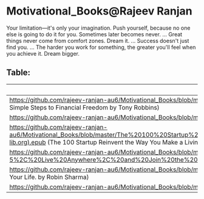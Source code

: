 # Motivational_Books@Rajeev Ranjan

Your limitation—it's only your imagination.
Push yourself, because no one else is going to do it for you.
Sometimes later becomes never. ...
Great things never come from comfort zones.
Dream it. ...
Success doesn't just find you. ...
The harder you work for something, the greater you'll feel when you achieve it.
Dream bigger.

## Table:

|      Links |
|---------------|
| https://github.com/rajeev-ranjan-au6/Motivational_Books/blob/master/MONEY%20Master%20the%20Game%20-%207%20Simple%20Steps%20to%20Financial%20Freedom%20by%20Tony%20Robbins%20(z-lib.org).epub (MONEY Master the Game - 7 Simple Steps to Financial Freedom by Tony Robbins) |
| https://github.com/rajeev-ranjan-au6/Motivational_Books/blob/master/One%20of%20Us%20is%20Lying%20by%20McManus%20Karen%20M%20(z-lib.org).epub (One of Us is Lying by McManus Karen M) |
| https://github.com/rajeev-ranjan-au6/Motivational_Books/blob/master/The%20100%20Startup%20Reinvent%20the%20Way%20You%20Make%20a%20Living%2C%20Do%20What%20You%20Love%2C%20and%20Create%20a%20New%20Future%20by%20Chris%20Guillebeau%20(z-lib.org).epub (The 100 Startup Reinvent the Way You Make a Living, Do What You Love, and Create a New Future by Chris Guillebeau ) |
| https://github.com/rajeev-ranjan-au6/Motivational_Books/blob/master/The%204-Hour%20Workweek%20Escape%209-5%2C%20Live%20Anywhere%2C%20and%20Join%20the%20New%20Rich%20(Expanded%20and%20Updated)%20by%20Timothy%20Ferriss%20(z-lib.org).epub (The 4-Hour Workweek by Timothy Ferriss) |
| https://github.com/rajeev-ranjan-au6/Motivational_Books/blob/master/The%205%20AM%20Club%20Own%20Your%20Morning.%20Elevate%20Your%20Life.%20by%20Robin%20Sharma%20(z-lib.org).epub (The 5 AM Club Own Your Morning. Elevate Your Life. by Robin Sharma) |
| https://github.com/rajeev-ranjan-au6/Motivational_Books/blob/master/Thinking%2C%20Fast%20and%20Slow%20by%20Daniel%20Kahneman%20(z-lib.org).pdf (Thinking, Fast and Slow by Daniel Kahneman) |

